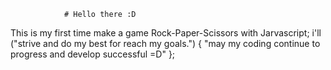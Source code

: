 				








				# Hello there :D
This is my first time make a game Rock-Paper-Scissors with Jarvascript;
	i'll ("strive and do my best for reach my goals.") {
		"may my coding continue to progress and develop successful =D"
	};
